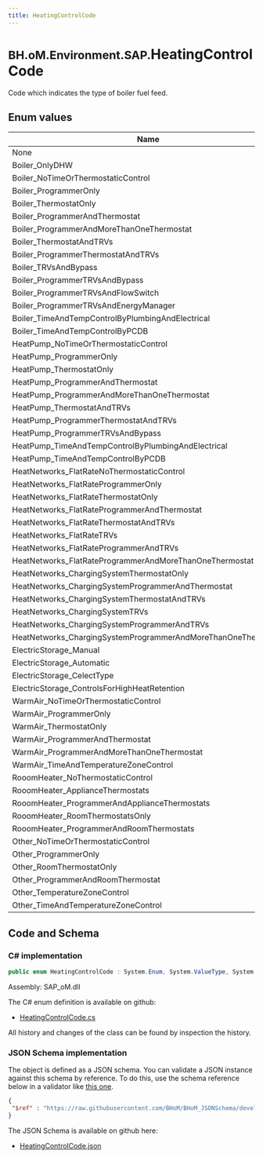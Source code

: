 ```yaml
---
title: HeatingControlCode
---
```


# <small>BH.oM.Environment.SAP.</small>**HeatingControlCode**

Code which indicates the type of boiler fuel feed.

## Enum values

| Name            | Description                                                    |
|-----------------|----------------------------------------------------------------|
| None |  -  |
| Boiler_OnlyDHW |  -  |
| Boiler_NoTimeOrThermostaticControl |  -  |
| Boiler_ProgrammerOnly |  -  |
| Boiler_ThermostatOnly |  -  |
| Boiler_ProgrammerAndThermostat |  -  |
| Boiler_ProgrammerAndMoreThanOneThermostat |  -  |
| Boiler_ThermostatAndTRVs |  -  |
| Boiler_ProgrammerThermostatAndTRVs |  -  |
| Boiler_TRVsAndBypass |  -  |
| Boiler_ProgrammerTRVsAndBypass |  -  |
| Boiler_ProgrammerTRVsAndFlowSwitch |  -  |
| Boiler_ProgrammerTRVsAndEnergyManager |  -  |
| Boiler_TimeAndTempControlByPlumbingAndElectrical |  -  |
| Boiler_TimeAndTempControlByPCDB |  -  |
| HeatPump_NoTimeOrThermostaticControl |  -  |
| HeatPump_ProgrammerOnly |  -  |
| HeatPump_ThermostatOnly |  -  |
| HeatPump_ProgrammerAndThermostat |  -  |
| HeatPump_ProgrammerAndMoreThanOneThermostat |  -  |
| HeatPump_ThermostatAndTRVs |  -  |
| HeatPump_ProgrammerThermostatAndTRVs |  -  |
| HeatPump_ProgrammerTRVsAndBypass |  -  |
| HeatPump_TimeAndTempControlByPlumbingAndElectrical |  -  |
| HeatPump_TimeAndTempControlByPCDB |  -  |
| HeatNetworks_FlatRateNoThermostaticControl |  -  |
| HeatNetworks_FlatRateProgrammerOnly |  -  |
| HeatNetworks_FlatRateThermostatOnly |  -  |
| HeatNetworks_FlatRateProgrammerAndThermostat |  -  |
| HeatNetworks_FlatRateThermostatAndTRVs |  -  |
| HeatNetworks_FlatRateTRVs |  -  |
| HeatNetworks_FlatRateProgrammerAndTRVs |  -  |
| HeatNetworks_FlatRateProgrammerAndMoreThanOneThermostat |  -  |
| HeatNetworks_ChargingSystemThermostatOnly |  -  |
| HeatNetworks_ChargingSystemProgrammerAndThermostat |  -  |
| HeatNetworks_ChargingSystemThermostatAndTRVs |  -  |
| HeatNetworks_ChargingSystemTRVs |  -  |
| HeatNetworks_ChargingSystemProgrammerAndTRVs |  -  |
| HeatNetworks_ChargingSystemProgrammerAndMoreThanOneThermostat |  -  |
| ElectricStorage_Manual |  -  |
| ElectricStorage_Automatic |  -  |
| ElectricStorage_CelectType |  -  |
| ElectricStorage_ControlsForHighHeatRetention |  -  |
| WarmAir_NoTimeOrThermostaticControl |  -  |
| WarmAir_ProgrammerOnly |  -  |
| WarmAir_ThermostatOnly |  -  |
| WarmAir_ProgrammerAndThermostat |  -  |
| WarmAir_ProgrammerAndMoreThanOneThermostat |  -  |
| WarmAir_TimeAndTemperatureZoneControl |  -  |
| RooomHeater_NoThermostaticControl |  -  |
| RooomHeater_ApplianceThermostats |  -  |
| RooomHeater_ProgrammerAndApplianceThermostats |  -  |
| RooomHeater_RoomThermostatsOnly |  -  |
| RooomHeater_ProgrammerAndRoomThermostats |  -  |
| Other_NoTimeOrThermostaticControl |  -  |
| Other_ProgrammerOnly |  -  |
| Other_RoomThermostatOnly |  -  |
| Other_ProgrammerAndRoomThermostat |  -  |
| Other_TemperatureZoneControl |  -  |
| Other_TimeAndTemperatureZoneControl |  -  |


## Code and Schema

### C# implementation

``` C# title="C#"
public enum HeatingControlCode : System.Enum, System.ValueType, System.IComparable, System.ISpanFormattable, System.IFormattable, System.IConvertible
```

Assembly: SAP_oM.dll

The C# enum definition is available on github:

- [HeatingControlCode.cs](https://github.com/BHoM/SAP_Toolkit/blob/develop/SAP_oM/Enums\HeatingControlCode.cs)

All history and changes of the class can be found by inspection the history.
### JSON Schema implementation

The object is defined as a JSON schema. You can validate a JSON instance against this schema by reference. To do this, use the schema reference below in a validator like [this one](https://www.jsonschemavalidator.net/).

``` json title="JSON Schema"
{
 "$ref" : "https://raw.githubusercontent.com/BHoM/BHoM_JSONSchema/develop/SAP_oM/SAP/HeatingControlCode.json"
}
```

The JSON Schema is available on github here:

- [HeatingControlCode.json](https://github.com/BHoM/BHoM_JSONSchema/blob/develop/SAP_oM/SAP/HeatingControlCode.json)
